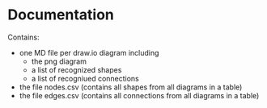 # Documentation
Contains:
- one MD file per draw.io diagram including 
	- the png diagram
	- a list of recognized shapes
	- a list of recogniued connections
- the file nodes.csv (contains all shapes from all diagrams in a table)
- the file edges.csv (contains all connections from all diagrams in a table)

